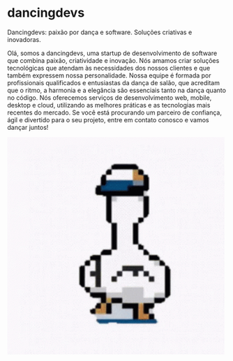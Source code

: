 # dancingdevs
Dancingdevs: paixão por dança e software. Soluções criativas e inovadoras.

Olá, somos a dancingdevs, uma startup de desenvolvimento de software que combina paixão, criatividade e inovação. Nós amamos criar soluções tecnológicas que atendam às necessidades dos nossos clientes e que também expressem nossa personalidade. Nossa equipe é formada por profissionais qualificados e entusiastas da dança de salão, que acreditam que o ritmo, a harmonia e a elegância são essenciais tanto na dança quanto no código. Nós oferecemos serviços de desenvolvimento web, mobile, desktop e cloud, utilizando as melhores práticas e as tecnologias mais recentes do mercado. Se você está procurando um parceiro de confiança, ágil e divertido para o seu projeto, entre em contato conosco e vamos dançar juntos!

<img src="duck-pixel.gif" alt="Code animation" style="max-width: 100%;">

